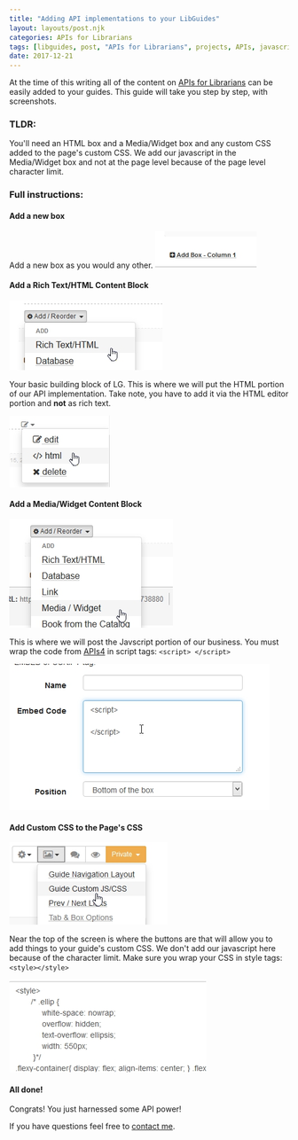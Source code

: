 ```yaml
---
title: "Adding API implementations to your LibGuides"
layout: layouts/post.njk
categories: APIs for Librarians 
tags: [libguides, post, "APIs for Librarians", projects, APIs, javascript]
date: 2017-12-21
---
```


At the time of this writing all of the content on [APIs for Librarians](https://www.bradcoffield.com/APIs-for-librarians) can be easily added to your guides. This guide will take you step by step, with screenshots.<!--excerpt-->

### TLDR:

You'll need an HTML box and a Media/Widget box and any custom CSS added to the page's custom CSS. We add our javascript in the Media/Widget box and not at the page level because of the page level character limit.

### Full instructions:

#### Add a new box

Add a new box as you would any other. ![Adding a box in LibGuides](/assets/4posts/screenshot.305.jpg)

#### Add a Rich Text/HTML Content Block

![Adding rich text/HTML](/assets/4posts/screenshot.306.jpg)

Your basic building block of LG. This is where we will put the HTML portion of our API implementation. Take note, you have to add it via the HTML editor portion and **not** as rich text.

![Use the HTML editor](/assets/4posts/screenshot.308.jpg)

#### Add a Media/Widget Content Block

![Adding a media/widget content block](/assets/4posts/screenshot.307.jpg)

This is where we will post the Javscript portion of our business. You must wrap the code from [APIs4](https://www.bradcoffield.com/APIs-for-librarians/) in script tags: `<script> </script>`

![Pasting into the widget area](/assets/4posts/screenshot.309.jpg)

#### Add Custom CSS to the Page's CSS

![Adding to the guide's custom CSS](/assets/4posts/screenshot.310.jpg)

Near the top of the screen is where the buttons are that will allow you to add things to your guide's custom CSS. We don't add our javascript here because of the character limit. Make sure you wrap your CSS in style tags: `<style></style>`

![Actually putting your CSS in](/assets/4posts/screenshot.311.jpg)

#### All done!

Congrats! You just harnessed some API power!

If you have questions feel free to [contact me](https://www.bradcoffield.com/contact).
